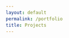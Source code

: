```yaml
---
layout: default
permalink: /portfolio
title: Projects
---
```


<script type="text/javascript" src="{{ "/css/jquery.collapsible.min.js" | prepend: site.baseurl }}"></script>



<div style="height: 100%; position: relative;">
  	<div class="post-content" style="width: 75%; top: 50%; transform: translateY(-50%); position: relative; margin: auto; text-align: left;">
	  	<div id="collapse" style="opacity: 0;">
		  <h2>/ Skills</h2>
		  <div style="margin-left: 30px;">
		    <h3 class="portfolio-link"><a href="/technical-drawing">/ Technical Drawing</a></h3>
		  </div>
		  <h2>/ Projects</h2>
		  <div style="margin-left: 30px;">
		    <h3 class="portfolio-link"><a href="/project-pico">/ Project Pico _2012</a></h3>
		  </div>
		  <h2>/ Creative</h2>
		  <div style="margin-left: 30px;">
		    <h3 class="portfolio-link"><a href="/photography">/ Photography <img src="/assets/photography.png" width="28em;"></a></h3>
		    <h3 class="portfolio-link"><a href="http://samywilko.com" target="_blank">/ Writing <img src="/assets/writing.png" width="28em;"></a></h3>
		  </div>
		</div>
	</div>
</div>

<script type="text/javascript">
	$('#collapse').collapsible({
		accordion: true,
	});

	$('#collapse').fadeTo(800, 1);
</script>